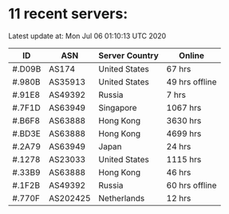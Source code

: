 # 11 recent servers:

Latest update at: Mon Jul 06 01:10:13 UTC 2020

| ID | ASN | Server Country | Online |
| -- | --- | -------------- | ------ |
| #.D09B | AS174 | United States | 67 hrs |
| #.980B | AS35913 | United States | 49 hrs offline |
| #.91E8 | AS49392 | Russia | 7 hrs |
| #.7F1D | AS63949 | Singapore | 1067 hrs |
| #.B6F8 | AS63888 | Hong Kong | 3630 hrs |
| #.BD3E | AS63888 | Hong Kong | 4699 hrs |
| #.2A79 | AS63949 | Japan | 24 hrs |
| #.1278 | AS23033 | United States | 1115 hrs |
| #.33B9 | AS63888 | Hong Kong | 46 hrs |
| #.1F2B | AS49392 | Russia | 60 hrs offline |
| #.770F | AS202425 | Netherlands | 12 hrs |

